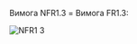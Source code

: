 Вимога NFR1.3 = Вимога FR1.3:



![NFR1 3](https://github.com/oleksandrblazhko/ai-213-kirpikov/assets/100131883/b7e382af-ad4e-4290-b209-fc7c13c9488c)
